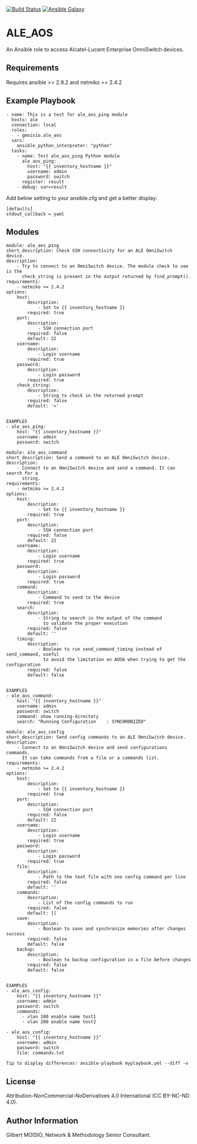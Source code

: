 [![Build Status](https://travis-ci.org/gmoisio/ansible-aos-stdlib.svg?branch=master)](https://travis-ci.org/gmoisio/ansible-aos-stdlib)
[![Ansible Galaxy](https://img.shields.io/badge/ansible--galaxy-ale_aos-blue.svg)](https://galaxy.ansible.com/gmoisio/ale_aos)

ALE_AOS
=======

An Ansible role to access Alcatel-Lucent Enterprise OmniSwitch devices.

Requirements
------------

Requires ansible >= 2.9.2 and netmiko >= 2.4.2

Example Playbook
----------------

~~~~
- name: This is a test for ale_aos_ping module
  hosts: ale
  connection: local
  roles:
    - gmoisio.ale_aos
  vars:
    ansible_python_interpreter: "python"
  tasks:
    - name: Test ale_aos_ping Python module
      ale_aos_ping: 
        host: "{{ inventory_hostname }}"
        username: admin
        password: switch
      register: result
    - debug: var=result 
~~~~

Add below setting to your ansible.cfg and get a better display:

~~~~
[defaults]
stdout_callback = yaml
~~~~

Modules
-------
~~~~
module: ale_aos_ping
short_description: Check SSH connectivity for an ALE OmniSwitch device.
description:
    - Try to connect to an OmniSwitch device. The module check to see is the
      check_string is present in the output returned by find_prompt().
requirements:
    - netmiko >= 2.4.2
options:
    host:
        description:
            - Set to {{ inventory_hostname }}
        required: true
    port:
        description:
            - SSH connection port
        required: false
        default: 22
    username:
        description:
            - Login username
        required: true
    password:
        description:
            - Login password
        required: true
    check_string:
        description:
            - String to check in the returned prompt
        required: false
        default: '>'


EXAMPLES
- ale_aos_ping: 
    host: "{{ inventory_hostname }}"
    username: admin
    password: switch
~~~~

~~~~
module: ale_aos_command
short_description: Send a command to an ALE OmniSwitch device.
description:
    - Connect to an OmniSwitch device and send a command. It can search for a
      string.
requirements:
    - netmiko >= 2.4.2
options:
    host:
        description:
            - Set to {{ inventory_hostname }}
        required: true
    port:
        description:
            - SSH connection port
        required: false
        default: 22
    username:
        description:
            - Login username
        required: true
    password:
        description:
            - Login password
        required: true
    command:
        description:
            - Command to send to the device
        required: true
    search:
        description:
            - String to search in the output of the command
              to validate the proper execution
        required: false
        default: ''
    timing:
        description:
            - Boolean to run send_command_timing instead of send_command, useful
              to avoid the limitation on AOS6 when trying to get the configuration
        required: false
        default: false


EXAMPLES
- ale_aos_command: 
    host: "{{ inventory_hostname }}"
    username: admin
    password: switch
    command: show running-directory
    search: "Running Configuration    : SYNCHRONIZED"
~~~~

~~~~
module: ale_aos_config
short_description: Send config commands to an ALE OmniSwitch device.
description:
    - Connect to an OmniSwitch device and send configurations commands.
      It can take commands from a file or a commands list.
requirements:
    - netmiko >= 2.4.2
options:
    host:
        description:
            - Set to {{ inventory_hostname }}
        required: true
    port:
        description:
            - SSH connection port
        required: false
        default: 22
    username:
        description:
            - Login username
        required: true
    password:
        description:
            - Login password
        required: true
    file:
        description:
            - Path to the text file with one config command per line
        required: false
        default: ''
    commands:
        description:
            - List of the config commands to run
        required: false
        default: []
    save:
        description:
            - Boolean to save and synchronize memories after changes success
        required: false
        default: false
    backup:
        description:
            - Boolean to backup configuration in a file before changes
        required: false
        default: false


EXAMPLES
- ale_aos_config: 
    host: "{{ inventory_hostname }}"
    username: admin
    password: switch
    commands:
      - vlan 100 enable name test1
      - vlan 200 enable name test2

- ale_aos_config: 
    host: "{{ inventory_hostname }}"
    username: admin
    password: switch
    file: commands.txt

Tip to display differences: ansible-playbook myplaybook.yml --diff -v
~~~~

License
-------

Attribution-NonCommercial-NoDerivatives 4.0 International (CC BY-NC-ND 4.0).

Author Information
------------------

Gilbert MOISIO, Network & Methodology Senior Consultant.
